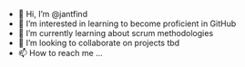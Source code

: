 - 👋 Hi, I’m @jantfind
- 👀 I’m interested in learning to become proficient in GitHub
- 🌱 I’m currently learning about scrum methodologies
- 💞️ I’m looking to collaborate on projects tbd
- 📫 How to reach me ...

<!---
jantfind/jantfind is a ✨ special ✨ repository because its `README.md` (this file) appears on your GitHub profile.
You can click the Preview link to take a look at your changes.
--->
